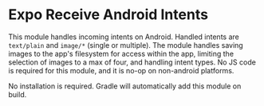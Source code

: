 # Expo Receive Android Intents

This module handles incoming intents on Android. Handled intents are `text/plain` and `image/*` (single or multiple).
The module handles saving images to the app's filesystem for access within the app, limiting the selection of images
to a max of four, and handling intent types. No JS code is required for this module, and it is no-op on non-android
platforms.

No installation is required. Gradle will automatically add this module on build.
